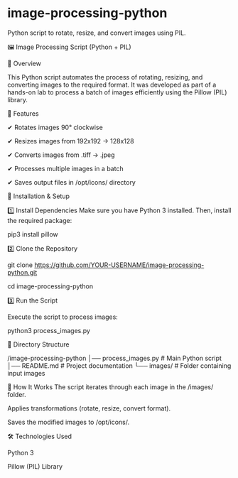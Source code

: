 # image-processing-python
Python script to rotate, resize, and convert images using PIL.

🖼️ Image Processing Script (Python + PIL)

📌 Overview

This Python script automates the process of rotating, resizing, and converting images to the required format.
It was developed as part of a hands-on lab to process a batch of images efficiently using the Pillow (PIL) library.

🔧 Features

✔ Rotates images 90° clockwise

✔ Resizes images from 192x192 → 128x128

✔ Converts images from .tiff → .jpeg

✔ Processes multiple images in a batch

✔ Saves output files in /opt/icons/ directory

🚀 Installation & Setup

1️⃣ Install Dependencies
Make sure you have Python 3 installed. Then, install the required package:

pip3 install pillow

2️⃣ Clone the Repository

git clone https://github.com/YOUR-USERNAME/image-processing-python.git

cd image-processing-python

3️⃣ Run the Script

Execute the script to process images:

python3 process_images.py

📂 Directory Structure

/image-processing-python
│── process_images.py   # Main Python script
│── README.md           # Project documentation
└── images/             # Folder containing input images

🔗 How It Works
The script iterates through each image in the /images/ folder.

Applies transformations (rotate, resize, convert format).

Saves the modified images to /opt/icons/.

🛠️ Technologies Used

Python 3

Pillow (PIL) Library
